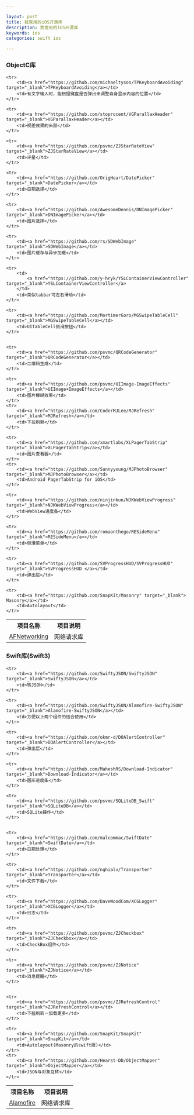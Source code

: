 ```yaml
---

layout: post
title: 我常用的iOS开源库
description: 我常用的iOS开源库
keywords: ios
categories: swift ios

---
```



### ObjectC库

<table>
	<tr><th>项目名称</th><th>项目说明</th></tr>
	<tr>
		<td><a href="https://github.com/AFNetworking/AFNetworking" target="_blank">AFNetworking</a></td>
		<td>网络请求库</td>
	</tr>
	
	<tr>
		<td><a href="https://github.com/michaeltyson/TPKeyboardAvoiding" target="_blank">TPKeyboardAvoiding</a></td>
		<td>有文字输入时，能根据键盘是否弹出来调整自身显示内容的位置</td>
	</tr>
	
	<tr>
		<td><a href="https://github.com/stoprocent/VGParallaxHeader" target="_blank">VGParallaxHeader</a></td>
		<td>视差效果的头部</td>
	</tr>
	
	<tr>
		<td><a href="https://github.com/psvmc/ZJStarRateView" target="_blank">ZJStarRateView</a></td>
		<td>评星</td>
	</tr>
	
	<tr>
		<td><a href="https://github.com/OrigHeart/DatePicker" target="_blank">DatePicker</a></td>
		<td>日期选择</td>
	</tr>
	
	<tr>
		<td><a href="https://github.com/AwesomeDennis/DNImagePicker" target="_blank">DNImagePicker</a></td>
		<td>图片选择</td>
	</tr>
	
	<tr>
		<td><a href="https://github.com/rs/SDWebImage" target="_blank">SDWebImage</a></td>
		<td>图片缓存与异步加载</td>
	</tr>
	
	<tr>
		<td>
			<a href="https://github.com/y-hryk/YSLContainerViewController" target="_blank">YSLContainerViewController</a>
		</td>
		<td>类似tabbar可左右滑动</td>
	</tr>
	
	<tr>
		<td><a href="https://github.com/MortimerGoro/MGSwipeTableCell" target="_blank">MGSwipeTableCell</a></td>
		<td>UITableCell侧滑按钮</td>
	</tr>
	
		
	<tr>
		<td><a href="https://github.com/psvmc/QRCodeGenerator" target="_blank">QRCodeGenerator</a></td>
		<td>二维码生成</td>
	</tr>
	
	<tr>
		<td><a href="https://github.com/psvmc/UIImage-ImageEffects" target="_blank">UIImage+ImageEffects</a></td>
		<td>图片模糊效果</td>
	</tr>
	<tr>
		<td><a href="https://github.com/CoderMJLee/MJRefresh" target="_blank">MJRefresh</a></td>
		<td>下拉刷新</td>
	</tr>
	
	<tr>
		<td><a href="https://github.com/xmartlabs/XLPagerTabStrip" target="_blank">XLPagerTabStrip</a></td>
		<td>图片查看器</td>
	</tr>
    <tr>
		<td><a href="https://github.com/Sunnyyoung/MJPhotoBrowser" target="_blank">MJPhotoBrowser</a></td>
		<td>Android PagerTabStrip for iOS</td>
	</tr>
	
	<tr>
		<td><a href="https://github.com/ninjinkun/NJKWebViewProgress" target="_blank">NJKWebViewProgress</a></td>
		<td>WebView进度条</td>
	</tr>
	
	<tr>
		<td><a href="https://github.com/romaonthego/RESideMenu" target="_blank">RESideMenu</a></td>
		<td>侧滑菜单</td>
	</tr>
	
	<tr>
		<td><a href="https://github.com/SVProgressHUD/SVProgressHUD" target="_blank">SVProgressHUD </a></td>
		<td>弹出层</td>
	</tr>
	
	<tr>
		<td><a href="https://github.com/SnapKit/Masonry" target="_blank"> Masonry</a></td>
		<td>Autolayout</td>
	</tr>
</table>

### Swift库(Swift3)

<table>
	<tr><th>项目名称</th><th>项目说明</th></tr>
	<tr>
		<td><a href="https://github.com/Alamofire/Alamofire" target="_blank">Alamofire</a></td>
		<td>网络请求库</td>
	</tr>
	
	<tr>
		<td><a href="https://github.com/SwiftyJSON/SwiftyJSON" target="_blank">SwiftyJSON</a></td>
		<td>转JSON</td>
	</tr>
	
	<tr>
		<td><a href="https://github.com/SwiftyJSON/Alamofire-SwiftyJSON" target="_blank">Alamofire-SwiftyJSON</a></td>
		<td>方便以上两个组件的结合使用</td>
	</tr>
	
	<tr>
		<td><a href="https://github.com/okmr-d/DOAlertController" target="_blank">DOAlertController</a></td>
		<td>弹出层</td>
	</tr>
	
	<tr>
		<td><a href="https://github.com/MaheshRS/Download-Indicator" target="_blank">Download-Indicator</a></td>
		<td>圆形进度条</td>
	</tr>
	
	<tr>
		<td><a href="https://github.com/psvmc/SQLiteDB_Swift" target="_blank">SQLiteDB</a></td>
		<td>SQLite操作</td>
	</tr>
	
	
	<tr>
		<td><a href="https://github.com/malcommac/SwiftDate" target="_blank">SwiftDate</a></td>
		<td>日期处理</td>
	</tr>
	
	<tr>
		<td><a href="https://github.com/nghialv/Transporter" target="_blank">Transporter</a></td>
		<td>文件下载</td>
	</tr>
	
	<tr>
		<td><a href="https://github.com/DaveWoodCom/XCGLogger" target="_blank">XCGLogger</a></td>
		<td>日志</td>
	</tr>
	
	<tr>
		<td><a href="https://github.com/psvmc/ZJCheckbox" target="_blank">ZJCheckbox</a></td>
		<td>CheckBox组件</td>
	</tr>
	
	<tr>
		<td><a href="https://github.com/psvmc/ZJNotice" target="_blank">ZJNotice</a></td>
		<td>消息提醒</td>
	</tr>
	
	
	<tr>
		<td><a href="https://github.com/psvmc/ZJRefreshControl" target="_blank">ZJRefreshControl</a></td>
		<td>下拉刷新－加载更多</td>
	</tr>
	
	<tr>
		<td><a href="https://github.com/SnapKit/SnapKit" target="_blank">SnapKit</a></td>
		<td>Autolayout(Masonry的swift版)</td>
	</tr>
    <tr>
		<td><a href="https://github.com/Hearst-DD/ObjectMapper" target="_blank">ObjectMapper</a></td>
		<td>JSON与对象互转</td>
	</tr>
</table>

